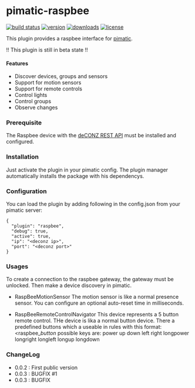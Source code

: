 pimatic-raspbee
=======================

[![build status](https://img.shields.io/travis/treban/pimatic-raspbee.svg?branch=master?style=flat-square)](https://travis-ci.org/treban/pimatic-raspbee)
[![version](https://img.shields.io/npm/v/pimatic-raspbee.svg?branch=master?style=flat-square)](https://www.npmjs.com/package/pimatic-raspbee)
[![downloads](https://img.shields.io/npm/dm/pimatic-raspbee.svg?branch=master?style=flat-square)](https://www.npmjs.com/package/pimatic-raspbee)
[![license](https://img.shields.io/github/license/treban/pimatic-raspbee.svg)](https://github.com/treban/pimatic-raspbee)


This plugin provides a raspbee interface for [pimatic](https://pimatic.org/).

!! This plugin is still in beta state !!

#### Features

* Discover devices, groups and sensors
* Support for motion sensors
* Support for remote controls
* Control lights
* Control groups
* Observe changes


### Prerequisite

The Raspbee device with the [deCONZ REST API](https://dresden-elektronik.github.io/deconz-rest-doc/) must be installed and configured.

### Installation

Just activate the plugin in your pimatic config. The plugin manager automatically installs the package with his dependencys.

### Configuration

You can load the plugin by adding following in the config.json from your pimatic server:

    {
      "plugin": "raspbee",
      "debug": true,
      "active": true,
      "ip": "<deconz ip>",
      "port": "<deconz port>"
    }

### Usages

To create a connection to the raspbee gateway, the gateway must be unlocked.
Then make a device discovery in pimatic.

* RaspBeeMotionSensor
The motion sensor is like a normal presence sensor.
You can configure an optional auto-reset time in milliseconds.

* RaspBeeRemoteControlNavigator
This device represents a 5 button remote control. THe device is lika a normal button device.
There a predefined buttons which a useable in rules with this format: <raspbee_<deviceid>_button_
possible keys are:
power
up
down
left
right
longpower
longright
longleft
longup
longdown


### ChangeLog
* 0.0.2 : First public version
* 0.0.3 : BUGFIX #1
* 0.0.3 : BUGFIX
